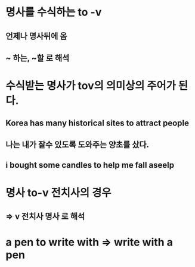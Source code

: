 # 명사를 수식하는 to -v 
## 언제나 명사뒤에 옴
## ~ 하는,  ~할 로 해석

# 수식받는 명사가 tov의 의미상의 주어가 된다.
## Korea has many historical sites to attract people 
## 나는 내가 잘수 있도록 도와주는 양초를 샀다.
## i bought some candles to help me fall aseelp

# 명사 to-v 전치사의 경우 
## => v 전치사 명사 로 해석

# a pen to write with => write with a pen
